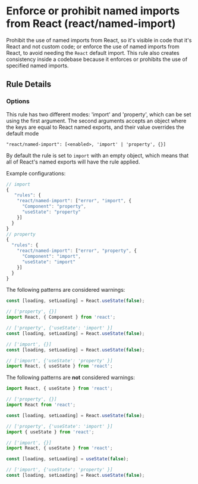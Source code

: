 # Enforce or prohibit named imports from React (react/named-import)

Prohibit the use of named imports from React, so it's visible in code that it's React and not custom code; or enforce the use of named imports from React, to avoid needing the `React` default import. This rule also creates consistency inside a codebase because it enforces or prohibits the use of specified named imports.

## Rule Details

### Options

This rule has two different modes: 'import' and 'property', which can be set using the first argument. The second arguments accepts an object where the keys are equal to React named exports, and their value overrides the default mode

```
"react/named-import": [<enabled>, 'import' | 'property', {}]
```

By default the rule is set to `import` with an empty object, which means that all of React's named exports will have the rule applied.



Example configurations:

```javascript
// import
{
   "rules": {
    "react/named-import": ["error", "import", {
      "Component": "property",
      "useState": "property"
    }]
  }
}
// property
{
  "rules": {
    "react/named-import": ["error", "property", {
      "Component": "import",
      "useState": "import"
    }]
  }
}
```

The following patterns are considered warnings:

```jsx
const [loading, setLoading] = React.useState(false);

// ['property', {}]
import React, { Component } from 'react';

// ['property', {'useState': 'import' }]
const [loading, setLoading] = React.useState(false);

// ['import', {}]
const [loading, setLoading] = React.useState(false);

// ['import', {'useState': 'property' }]
import React, { useState } from 'react';

```

The following patterns are **not** considered warnings:

```jsx
import React, { useState } from 'react';

// ['property', {}]
import React from 'react';

const [loading, setLoading] = React.useState(false);

// ['property', {'useState': 'import' }]
import { useState } from 'react';

// ['import', {}]
import React, { useState } from 'react';

const [loading, setLoading] = useState(false);

// ['import', {'useState': 'property' }]
const [loading, setLoading] = React.useState(false);

```
